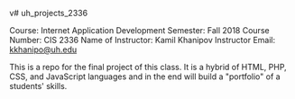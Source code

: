 v# uh_projects_2336

Course:               Internet Application Development
Semester:             Fall 2018
Course Number:        CIS 2336
Name of Instructor:   Kamil Khanipov
Instructor Email:     kkhanipo@uh.edu

This is a repo for the final project of this class. It is a hybrid of HTML, PHP, CSS, and JavaScript languages and in the end will build a "portfolio" of a students' skills.

